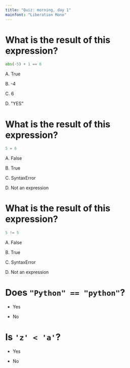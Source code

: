 ```yaml
---
title: "Quiz: morning, day 1"
mainfont: "Liberation Mono"
---
```


# What is the result of this expression?

```python
abs(-5) + 1 == 6
```

A.  True

B.  -4

C.  6

D.  "YES"

# What is the result of this expression?

```python
5 = 6
```

A.  False

B.  True

C.  SyntaxError

D.  Not an expression

# What is the result of this expression?

```python
5 != 5
```

A.  False

B.  True

C.  SyntaxError

D.  Not an expression

# Does `"Python" == "python"`?

- Yes

- No

# Is `'z' < 'a'`?

- Yes

- No
